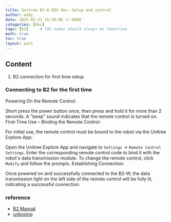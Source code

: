 ```yaml
---
title: Unitree B2-W EDU doc--Setup and control
author: andy
date: 2025-03-21 15:20:00 +/-0080
categories: [doc]
tags: [b2]     # TAG names should always be lowercase
math: true
toc: true
layout: post
---
```




## Content
1. B2 connection for first time setup



### Connecting to B2 for the first time
Powering On the Remote Control:

Short press the power button once, then press and hold it for more than 2 seconds. A "beep" sound indicates that the remote control is turned on.​
First-Time Use – Binding the Remote Control:

For initial use, the remote control must be bound to the robot via the Unitree Explore App:​

Open the Unitree Explore App and navigate to `Settings` -> `Remote Control Settings`.
Enter the corresponding remote control code to bind it with the robot's data transmission module.
To change the remote control, click `Modify` and follow the prompts.
Establishing Connection:

Once powered on and successfully connected to the B2-W, the data transmission light on the left side of the remote control will be fully lit, indicating a successful connection.​


### reference
- [B2 Manual](https://fcc.report/FCC-ID/2A5PE-YUSHU006/7742686.pdf)
- [unboxing](https://www.youtube.com/watch?v=Q6Za9WDuT-c)

